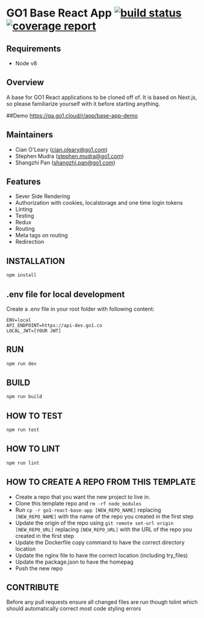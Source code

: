 # GO1 Base React App [![build status](https://code.go1.com.au/apps/go1-base-react-app/badges/master/build.svg)](https://code.go1.com.au/apps/go1-base-react-app/commits/master) [![coverage report](https://code.go1.com.au/apps/go1-base-react-app/badges/master/coverage.svg)](https://code.go1.com.au/apps/go1-base-react-app/commits/master)

## Requirements

- Node v8

## Overview

A base for GO1 React applications to be cloned off of. It is based on Next.js, so please familiarize yourself with it before starting anything.

##Demo
https://qa.go1.cloud/r/app/base-app-demo

## Maintainers
- Cian O'Leary (cian.oleary@go1.com)
- Stephen Mudra (stephen.mudra@go1.com)
- Shangzhi Pan (shangzhi.pan@go1.com)

## Features
- Sever Side Rendering
- Authorization with cookies, localstorage and one time login tokens
- Linting
- Testing
- Redux
- Routing
- Meta tags on routing
- Redirection

## INSTALLATION

```sh
npm install
```

## .env file for local development
Create a .env file in your root folder with following content:
```
ENV=local
API_ENDPOINT=https://api-dev.go1.co
LOCAL_JWT=[YOUR JWT]
```

## RUN
```sh
npm run dev
```

## BUILD

```sh
npm run build
```

## HOW TO TEST

```sh
npm run test
```

## HOW TO LINT

```sh
npm run lint
```

## HOW TO CREATE A REPO FROM THIS TEMPLATE

- Create a repo that you want the new project to live in.
- Clone this template repo and `rm -rf node_modules`
- Run `cp -r go1-react-base-app [NEW_REPO_NAME]` replacing `[NEW_REPO_NAME]` with the name of the repo you created in the first step
- Update the origin of the repo using `git remote set-url origin [NEW_REPO_URL]` replacing `[NEW_REPO_URL]` with the URL of the repo you created in the first step
- Update the Dockerfile copy command to have the correct directory location
- Update the nginx file to have the correct location (including try_files)
- Update the package.json to have the homepag
- Push the new repo

## CONTRIBUTE

Before any pull requests ensure all changed files are run though tslint which should automatically correct most code styling errors
